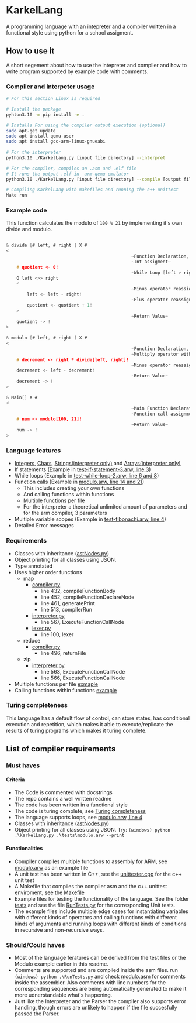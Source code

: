# KarkelLang
A programming language with an intepreter and a compiler written in a functional style using python for a school assigment.

## How to use it
A short segement about how to use the intepreter and compiler and how to write program supported by example code with comments.

### Compiler and Interpeter usage

```sh
# For this section Linux is required

# Install the package
pyhton3.10 -m pip install -e .

# Installs For using the compiler output execution (optional)
sudo apt-get update
sudo apt install qemu-user
sudo apt install gcc-arm-linux-gnueabi
 
# For the interpreter
python3.10 ./KarkelLang.py [input file directory] --interpret

# For the compiler, compiles an .asm and .elf file 
# It runs the output .elf in  arm-qemu emulator
python3.10 ./KarkelLang.py [input file directory] --compile [output file]

# Compiling KarkelLang with makefiles and running the c++ unittest
Make run

```

### Example code

This function calculates the modulo of ```100 % 21``` by implementing it's own divide and modulo.
```c
                                                
& divide [# left, # right ] X #                   
<
                                                ~Function Declaration, return int~
                                                ~Int assigment~
    # quotient <- 0!
                                                ~While Loop [left > right]~                              
    O left <>> right                              
    <
                                                ~Minus operator reassignment~
        left <- left - right!
                                                ~Plus operator reassignment~                     
        quotient <- quotient + 1!                
    >
                                                ~Return Value~
    quotient -> !                                 
>
                                                
& modulo [# left, # right ] X #                   
<
                                                ~Function Declaration, return int~
                                                ~Multiply operator with function call~ 
    # decrement <- right * divide[left, right]!   
                                                ~Minus operator reassignment~              
    decrement <- left - decrement!                
                                                ~Return Value~
    decrement -> !                                
>

& Main[] X #                                      
<
                                                ~Main Function Declaration~
                                                ~Function call assignment int~
    # num <- modulo[100, 21]!  
                                                ~Return value~                   
    num -> !                                      
>

```



### Language features

- [Integers](tests/test-int-operator-multiply-1.arw), [Chars](tests/test-print-char.arw), [Strings(interpreter only)](tests/test-string-add-3.arw) and [Arrays(interpreter only)](tests/test-array-1.arw)
- If statements (Example in [test-if-statement-3.arw, line 3](./tests/test-if-statement-3.arw))
- While loops (Example in [test-while-loop-2.arw, line 6 and 8](./tests/test-while-loop-2.arw))
- Function calls (Example in [modulo.arw, line 14 and 21](./tests/modulo.arw))
  - This includes creating your own functions
  - And calling functions within functions
  - Multiple functions per file
  - For the interpreter a theoretical unlimited amount of parameters and for the arm compiler, 3 parameters
- Multiple variable scopes (Example in [test-fibonachi.arw, line 4](./tests/fibonachi.arw))
- Detailed Error messages

### Requirements

- Classes with inheritance ([astNodes.py](./astNodes.py))
- Object printing for all classes using JSON.
- Type annotated
- Uses higher order functions
  - map
    - [compiler.py](./compiler.py) 
      - line 432, compileFunctionBody
      - line 452, compileFunctionDeclareNode
      - line 461, generatePrint
      - line 513, compilerRun
    - [interpreter.py](./interpreter.py)
      - line 567, ExecuteFunctionCallNode
    - [lexer.py](./interpreter.py)
      - line 100, lexer
  - reduce
    - [compiler.py](./compiler.py) 
      - line 496, returnFile
  - zip
    - [interpreter.py](./interpreter.py)
      - line 563, ExecuteFunctionCallNode
      - line 566, ExecuteFunctionCallNode
- Multiple functions per file [exmaple](tests/modulo.arw)
- Calling functions within functions [example](tests/test-fibonachi.arw)


### Turing completeness

This language has a default flow of control, can store states, has conditional execution and repetition, which makes it able to execute/replicate the results of turing programs which makes it turing complete. 

## List of compiler requirements

### Must haves

#### Criteria

* The Code is commented with docstrings
* The repo contains a well written readme
* The code has been written in a functional style
* The code is turing complete, see [Turing completeness](#Turing_completeness)
* The language supports loops, see [modulo.arw, line 4](tests/modulo.arw)
* Classes with inheritance ([astNodes.py](./astNodes.py))
* Object printing for all classes using JSON. Try: ```(windows) python .\KarkelLang.py .\tests\modulo.arw --print```

#### Functionalities

* Compiler compiles multiple functions to assembly for ARM, see [modulo.arw](tests/modulo.arw) as an example file
* A unit test has been written in C++, see the [unittester.cpp](unittester.cpp) for the c++ unit test
* A Makefile that compiles the compiler asm and the c++ unittest enviroment, see the [Makefile](Makefile)
* Example files for testing the functionality of the language. See the folder [tests](tests) and see the file [RunTests.py](RunTests.py) for the corresponding Unit tests.
* The example files include multiple edge cases for instantiating variables with different kinds of  operators and calling functions with different kinds of arguments and running loops with different kinds of conditions in recursive and non-recursive ways.

### Should/Could haves
  * Most of the language feratures can be derived from the test files or the Modulo example earlier in this readme.
  * Comments are supported and are compiled inside the asm files. run ```(windows) python .\RunTests.py``` and check [modulo.asm](ASM-output/modulo_test.asm) for comments inside the assembler. Also comments with line numbers for the corresponding sequences are being automatically generated to make it more udnerstandable what's happening.
  * Just like the Interpreter and the Parser the compiler also supports error handling, though errors are unlikely to happen if the file succesfully passed the Parser.

